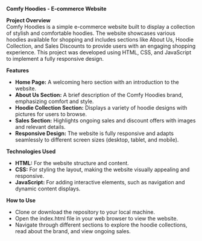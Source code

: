 **Comfy Hoodies - E-commerce Website**   

**Project Overview**   
Comfy Hoodies is a simple e-commerce website built to display a collection of stylish and comfortable hoodies. The website showcases various hoodies available for shopping and includes sections like About Us, Hoodie Collection, and Sales Discounts to provide users with an engaging shopping experience. This project was developed using HTML, CSS, and JavaScript to implement a fully responsive design.

**Features**   
- **Home Page:** A welcoming hero section with an introduction to the website.   
- **About Us Section:** A brief description of the Comfy Hoodies brand, emphasizing comfort and style.      
- **Hoodie Collection Section:** Displays a variety of hoodie designs with pictures for users to browse.     
- **Sales Section:** Highlights ongoing sales and discount offers with images and relevant details.    
- **Responsive Design:** The website is fully responsive and adapts seamlessly to different screen sizes (desktop, tablet, and mobile).
  
**Technologies Used**    
- **HTML:** For the website structure and content.     
- **CSS:** For styling the layout, making the website visually appealing and responsive.     
- **JavaScript:** For adding interactive elements, such as navigation and dynamic content displays.     
  
**How to Use**
- Clone or download the repository to your local machine.     
- Open the index.html file in your web browser to view the website.      
- Navigate through different sections to explore the hoodie collections, read about the brand, and view ongoing sales.    
